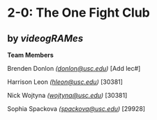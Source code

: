 # 2-0: The One Fight Club
## by ***videogRAMes***

**Team Members**

Brenden Donlon  *(donlon@usc.edu)* [Add lec#]

Harrison Leon *(hleon@usc.edu)* [30381]

Nick Wojtyna *(wojtyna@usc.edu)* [30381]

Sophia Spackova *(spackova@usc.edu)* [29928]